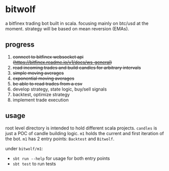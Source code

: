 # bitwolf
a bitfinex trading bot built in scala.
focusing mainly on btc/usd at the moment.
strategy will be based on mean reversion (EMAs).

## progress
1. ~~connect to bitfinex websocket api (https://bitfinex.readme.io/v1/docs/ws-general)~~
2. ~~read incoming trades and build candles for arbitrary intervals~~
3. ~~simple moving averages~~
4. ~~exponential moving averages~~
5. ~~be able to read trades from a csv~~
6. develop strategy, state logic, buy/sell signals
7. backtest, optimize strategy
8. implement trade execution

## usage
root level directory is intended to hold different scala projects.
`candles` is just a POC of candle building logic.
`m1` holds the current and first iteration of the bot.
`m1` has 2 entry points: `Backtest` and `Bitwolf`.

under `bitwolf/m1`:
- `sbt run --help` for usage for both entry points
- `sbt test` to run tests
